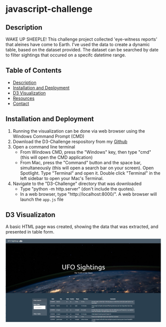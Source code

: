 # javascript-challenge

## Description
WAKE UP SHEEPLE! This challenge project collected 'eye-witness reports' that aleines have come to Earth. I've used the data to create a dynamic table, based on the dataset provided. The dataset can be searched by date to filter sightings that occured on a specifc datetime range.

## Table of Contents
-   [Description](#description)
-   [Installation and Deployment](#installation-and-deployment)
-   [D3 Visualization](#d3-visualization)
-   [Resources](#resources)
-   [Contact](#contact)

## Installation and Deployment
1. Running the visualization can be done via web browser using the Windows Command Prompt (CMD) 
2. Download the D3-Challenge respository from my [Github](https://github.com/speedracer05/D3-Challenge)
3. Open a command line terminal
    - From Windows CMD, press the "Windows" key, then type "cmd" (this will open the CMD application)
    - From Mac, press the "Command" button and the space bar, simultaneously (this will open a search bar on your screen). Open Spotlight. Type "Terminal" and open it. Double click "Terminal" in the left sidebar to open your Mac's Terminal.
4.  Navigate to the "D3-Challenge" directory that was downloaded
    - Type "python -m http.server" (don't include the quotes).
    - In a web browser, type "http://localhost:8000/". A web browser will launch the `app.js` file

## D3 Visualizaton
A basic HTML page was created, showing the data that was extracted, and presented in table form.




<img align="left" src="https://github.com/speedracer05/javascript-challenge/blob/main/UFO-level-1/static/images/javaScrpit_applicaton.png">


#### 






